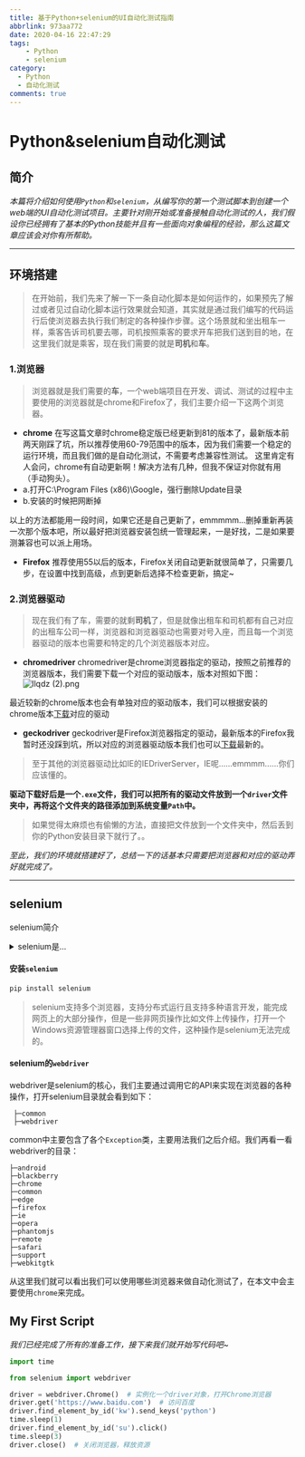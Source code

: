 ```yaml
---
title: 基于Python+selenium的UI自动化测试指南
abbrlink: 973aa772
date: 2020-04-16 22:47:29
tags: 
    - Python
    - selenium
category:
  - Python
  - 自动化测试
comments: true
---
```


# Python&selenium自动化测试

## 简介

*本篇将介绍如何使用`Python`和`selenium`，从编写你的第一个测试脚本到创建一个web端的UI自动化测试项目。主要针对刚开始或准备接触自动化测试的人，我们假设你已经拥有了基本的Python技能并且有一些面向对象编程的经验，那么这篇文章应该会对你有所帮助。*

---

## 环境搭建

 > 在开始前，我们先来了解一下一条自动化脚本是如何运作的，如果预先了解过或者见过自动化脚本运行效果就会知道，其实就是通过我们编写的代码运行后使浏览器去执行我们制定的各种操作步骤。这个场景就和坐出租车一样，乘客告诉司机要去哪，司机按照乘客的要求开车把我们送到目的地，在这里我们就是乘客，现在我们需要的就是**司机**和**车**。

### 1.浏览器
 > 浏览器就是我们需要的**车**，一个web端项目在开发、调试、测试的过程中主要使用的浏览器就是chrome和Firefox了，我们主要介绍一下这两个浏览器。
 
 - **chrome**
 在写这篇文章时chrome稳定版已经更新到81的版本了，最新版本前两天刚踩了坑，所以推荐使用60-79范围中的版本，因为我们需要一个稳定的运行环境，而且我们做的是自动化测试，不需要考虑兼容性测试。
 这里肯定有人会问，chrome有自动更新啊！解决方法有几种，但我不保证对你就有用（手动狗头）。
  - a.打开C:\Program Files (x86)\Google，强行删除Update目录
  - b.安装的时候把网断掉
  
 以上的方法都能用一段时间，如果它还是自己更新了，emmmmm...删掉重新再装一次那个版本吧，所以最好把浏览器安装包统一管理起来，一是好找，二是如果要测兼容也可以派上用场。
 
 - **Firefox**
 推荐使用55以后的版本，Firefox关闭自动更新就很简单了，只需要几步，在设置中找到高级，点到更新后选择不检查更新，搞定~

### 2.浏览器驱动

 > 现在我们有了车，需要的就剩**司机**了，但是就像出租车和司机都有自己对应的出租车公司一样，浏览器和浏览器驱动也需要对号入座，而且每一个浏览器驱动的版本也需要和特定的几个浏览器版本对应。


 - **chromedriver**
 chromedriver是chrome浏览器指定的驱动，按照之前推荐的浏览器版本，我们需要下载一个对应的驱动版本，版本对照如下图：
 ![llqdz (2).png](https://i.loli.net/2020/04/21/TtESH41G8Pdyi7K.png)
 
 最近较新的chrome版本也会有单独对应的驱动版本，我们可以根据安装的chrome版本[下载](https://npm.taobao.org/mirrors/chromedriver/)对应的驱动


 - **geckodriver**
 geckodriver是Firefox浏览器指定的驱动，最新版本的Firefox我暂时还没踩到坑，所以对应的浏览器驱动版本我们也可以[下载](https://npm.taobao.org/mirrors/geckodriver/v0.26.0/)最新的。


 > 至于其他的浏览器驱动比如IE的IEDriverServer，IE呢......emmmm......你们应该懂的。

 **驱动下载好后是一个`.exe`文件，我们可以把所有的驱动文件放到一个`driver`文件夹中，再将这个文件夹的路径添加到系统变量`Path`中。**
 > 如果觉得太麻烦也有偷懒的方法，直接把文件放到一个文件夹中，然后丢到你的Python安装目录下就行了。。

*至此，我们的环境就搭建好了，总结一下的话基本只需要把浏览器和对应的驱动弄好就完成了。*

---


## selenium


selenium简介
 <details>
   <summary>selenium是...</summary>

 > selenium是一个涵盖了一系列工具和库的总体项目，这些工具和库支持Web浏览器的自动化。它提供了扩展，以模拟用户与浏览器的交互，用于扩展浏览器分配的分发服务器，以及用于实现W3C WebDriver规范的基础结构 ，使你可以为所有主要的Web浏览器编写可互换的代码。Selenium的核心是WebDriver，它是编写可以在许多浏览器中互换运行的指令集的接口。
 </details>
   
#### 安装`selenium`
  ```bash
  pip install selenium
  ```

 > selenium支持多个浏览器，支持分布式运行且支持多种语言开发，能完成网页上的大部分操作，但是一些非网页操作比如文件上传操作，打开一个Windows资源管理器窗口选择上传的文件，这种操作是selenium无法完成的。

#### selenium的`webdriver`
 
  webdriver是selenium的核心，我们主要通过调用它的API来实现在浏览器的各种操作，打开selenium目录就会看到如下：
```
 ├─common
 ├─webdriver
```
 common中主要包含了各个`Exception`类，主要用法我们之后介绍。我们再看一看webdriver的目录：
```
├─android
├─blackberry
├─chrome
├─common
├─edge
├─firefox
├─ie
├─opera
├─phantomjs
├─remote
├─safari
├─support
├─webkitgtk
```
 从这里我们就可以看出我们可以使用哪些浏览器来做自动化测试了，在本文中会主要使用`chrome`来完成。
 
 
 ## My First Script
 
 
 *我们已经完成了所有的准备工作，接下来我们就开始写代码吧~*
 
 ```python
import time

from selenium import webdriver

driver = webdriver.Chrome()  # 实例化一个driver对象，打开Chrome浏览器
driver.get('https://www.baidu.com')  # 访问百度
driver.find_element_by_id('kw').send_keys('python')
time.sleep(1)
driver.find_element_by_id('su').click()
time.sleep(3)
driver.close()  # 关闭浏览器，释放资源

```


